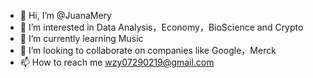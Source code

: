 - 👋 Hi, I’m @JuanaMery
- 👀 I’m interested in Data Analysis，Economy，BioScience and Crypto
- 🌱 I’m currently learning Music
- 💞️ I’m looking to collaborate on companies like Google，Merck
- 📫 How to reach me wzy07290219@gmail.com

<!---
JuanaMery/JuanaMery is a ✨ special ✨ repository because its `README.md` (this file) appears on your GitHub profile.
You can click the Preview link to take a look at your changes.
--->
